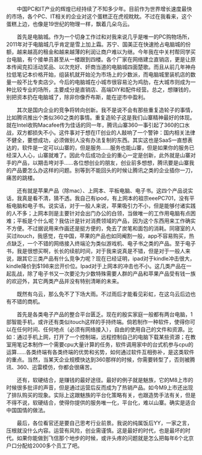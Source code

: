 　　中国PC和IT产业的辉煌已经持续了不知多少年。目前作为世界增长速度最快的市场，各个PC、IT相关的企业对这个蛋糕正在虎视眈眈。不过在我看来，这个蛋糕上边，也像是19世纪的物理一样，飘着几朵乌云。

　　首先是电脑城。作为一个切身工作过和对我来说几乎是唯一的PC购物场所，2011年对于电脑城几乎肯定是雪上加上霜。苏宁、国美正在快速抢占电脑城的份额，越来越高的租金和越来越薄的利润让商户难以为继。今年我在中关村帮同学买台电脑，有个接单员甚至从一楼跟到四楼。各个厂家在网络建立直销店，更是让原本传闻克扣活动奖品、以次充好、奸商当道的电脑城四面楚歌。而且从前几年神舟拉低笔记本价格开始，组装机就开始沦为市场上的少数派，而电脑城里装机店的数量一般不比专卖店少。今后的电脑城在小城市很容易沦为鸡肋，在大城市则成为一种比较专业的场所，主要成分是直销店、高端DIY和配件经营。总之，想赚钱的，别把资本扔在电脑城了，除非你像乔布斯，能在逆市中盈利。

　　其次是国内企业的竞争将转向创新。我不是说不会有那些重复造轮子的事情，比如腾讯推出个类似360之类的事情。重复造轮子这是我们山寨精神最好的体现。就在Intel收购Macafee传为佳话的同一年，腾讯山寨360一事引起了360的口水战，双方都损失不小。这件事对于想在IT创业的人敲响了一个警钟：国内相关法律不健全，要想成功，必须做别人没有办法复制的东西。其实这也是SaaS一直想表达的，软件是一定可以山寨的，但是服务……服务也能山寨，但是如果你的服务已经深入人心，山寨就难了。因此今后成功企业的重心一定是创新，此外就是山寨对手的产品，以期击垮对手……各位想创业的朋友，创业前多想想，腾讯要是山寨我的产品要怎么办这样的问题。别等到不能回头的时候让腾讯之类的企业插你一刀，痛苦的跳楼。

　　还有就是苹果产品（除mac）、上网本、平板电脑、电子书。这四个产品说实话，我真是看不清，猜不透。我自己有ipod，有上网本的祖宗eeePC701，没有平板电脑和电子书。说实话，对于一般人来说，苹果吸引力不小，但是能够付诸实践的人不多；上网本则是主要针对会出门办公的白领，当做唯一的工作用电脑有点困难；平板是个什么呢？我估计是针对消费领域的产品，因为这个东西用来工作确实不方便。不过据说用来作画还是挺方便的，免去了炭笔和面包的消耗。同寝室的人买过itouch，我感觉，在中国，苹果的产品也如同阉割一般，app不容易购买，热点缺乏，一个不错的网络接入终端沦为类似游戏机、电子书之类的产品。至于电子书，我是很想买啊，长长的续航时间，对于我来说真是不错，但是对于一般人来说，跟其它三类产品有什么竞争力呢？现在已经证明，ipad对于kindle冲击很大，kindle降价到$198来岔开价位。Ipad对于上网本的冲击也不小。这几类产品在一起乱战，除了电子书又一次要沦为少数特殊需要人群的产品和苹果产品受有钱一族的欢迎外，其它两类产品并没有特别清晰的未来。

　　既然有乌云，那么免不了下场大雨。不过雨后才能看见彩虹，在这乌云后边也有不错的商机。

　　首先是各类电子产品的整合平台匮乏。现在的殷实家庭一般都有两台电脑，1部智能手机，或许还有类似itouch这样的手持终端。倘若制作一种软件，使得你可以在任何时间、任何地点（必须有网络接入），自由的使用自己的文件和资源。比如：通过手机上网，打开了一个控制端，远程控制自己的电脑下载某些资源；在教室用笔记本制作一个需要cpu大量计算的任务，软件调用家中的台式机参与cpu的运算……各类终端有各类终端的优势和劣势，如何通过软件互相弥补，是这类软件的重点。当然，当某天企业规模快达到360那样的时候，你需要转型了，否则被腾讯、360、迅雷模仿，你都会很痛苦。

　　还有，软硬结合，是赚钱的最好途径。最好的例子就是魅族，它的M8上市的时候很多批评的声音，但是通过运营后反而成为了热销产品。如今M9上市还出现了排队购买的现象。实际上这跟魅族的平台化策略有关，也跟造势手法有关，但是不得不说，软硬结合，使得你提供的服务唯一化，平台化，难以山寨。确实是适合中国国情的做法。

　　最后，各位看官还是要自己思考行业前景。我说的纯属饭后YY，一家之言，压根就没什么内容。运营有风险，创业需谨慎。这是最好的时代，也是最坏的时代。如果你能做到飞信那个地步的时候，或许头疼的问题就是怎么把每年6个北京户口分配给2000多个员工了吧。 